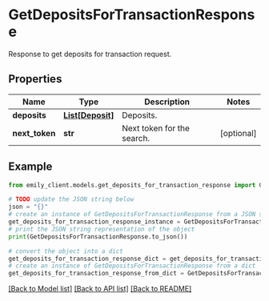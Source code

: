 # GetDepositsForTransactionResponse

Response to get deposits for transaction request.

## Properties

Name | Type | Description | Notes
------------ | ------------- | ------------- | -------------
**deposits** | [**List[Deposit]**](Deposit.md) | Deposits. | 
**next_token** | **str** | Next token for the search. | [optional] 

## Example

```python
from emily_client.models.get_deposits_for_transaction_response import GetDepositsForTransactionResponse

# TODO update the JSON string below
json = "{}"
# create an instance of GetDepositsForTransactionResponse from a JSON string
get_deposits_for_transaction_response_instance = GetDepositsForTransactionResponse.from_json(json)
# print the JSON string representation of the object
print(GetDepositsForTransactionResponse.to_json())

# convert the object into a dict
get_deposits_for_transaction_response_dict = get_deposits_for_transaction_response_instance.to_dict()
# create an instance of GetDepositsForTransactionResponse from a dict
get_deposits_for_transaction_response_from_dict = GetDepositsForTransactionResponse.from_dict(get_deposits_for_transaction_response_dict)
```
[[Back to Model list]](../README.md#documentation-for-models) [[Back to API list]](../README.md#documentation-for-api-endpoints) [[Back to README]](../README.md)


